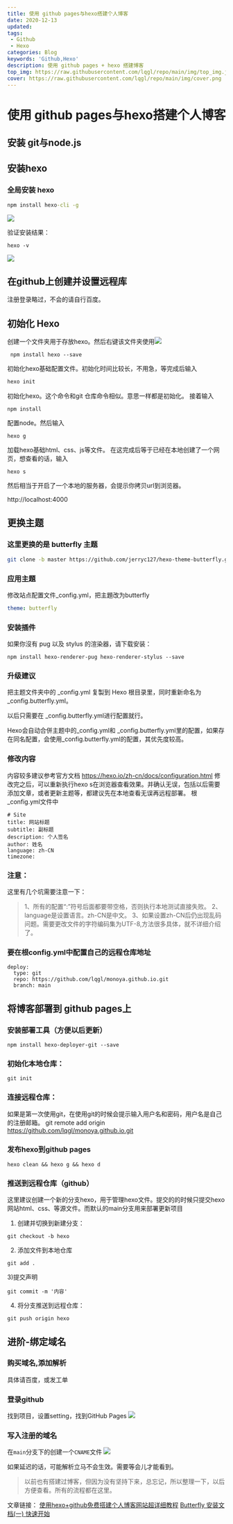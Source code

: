 ```yaml
---
title: 使用 github pages与hexo搭建个人博客
date: 2020-12-13
updated:
tags:
 - Github
 - Hexo
categories: Blog
keywords: 'Github,Hexo'
description: 使用 github pages + hexo 搭建博客
top_img: https://raw.githubusercontent.com/lqgl/repo/main/img/top_img.jpg
cover: https://raw.githubusercontent.com/lqgl/repo/main/img/cover.png
---
```


# 使用 github pages与hexo搭建个人博客

## 安装 git与node.js

## 安装hexo

### 全局安装 hexo
```cmd
npm install hexo-cli -g
```

![](https://raw.githubusercontent.com/lqgl/repo/main/img/image-20201213171607021.png)

验证安装结果：
```
hexo -v
```

![](https://raw.githubusercontent.com/lqgl/repo/main/img/image-20201213171742218.png)

## 在github上创建并设置远程库

注册登录略过，不会的请自行百度。

## 初始化 Hexo

创建一个文件夹用于存放hexo。然后右键该文件夹使用![](https://raw.githubusercontent.com/lqgl/repo/main/img/image-20201213172009186.png)

```undefined
 npm install hexo --save
```

初始化hexo基础配置文件。初始化时间比较长，不用急，等完成后输入

```kotlin
hexo init
```

初始化hexo。这个命令和git 仓库命令相似。意思一样都是初始化。
 接着输入

```undefined
npm install
```

配置node。然后输入

```undefined
hexo g
```

加载hexo基础html、css、js等文件。
 在这完成后等于已经在本地创建了一个网页，想查看的话，输入

```undefined
hexo s
```

然后相当于开启了一个本地的服务器，会提示你拷贝url到浏览器。

http://localhost:4000

## 更换主题

### 这里更换的是 butterfly 主题
```bash
git clone -b master https://github.com/jerryc127/hexo-theme-butterfly.git themes/butterfly
```

### 应用主題

  修改站点配置文件_config.yml，把主題改为butterfly

```YAML
theme: butterfly
```
### 安装插件
如果你沒有 pug 以及 stylus 的渲染器，请下载安装：
```
npm install hexo-renderer-pug hexo-renderer-stylus --save
```
### 升级建议
把主题文件夹中的 _config.yml 复製到 Hexo 根目录里，同时重新命名为 _config.butterfly.yml。

以后只需要在 _config.butterfly.yml进行配置就行。

Hexo会自动合併主题中的_config.yml和 _config.butterfly.yml里的配置，如果存在同名配置，会使用_config.butterfly.yml的配置，其优先度较高。
### 修改内容
内容较多建议参考官方文档
https://hexo.io/zh-cn/docs/configuration.html
修改完之后，可以重新执行hexo s在浏览器查看效果。并确认无误，包括以后需要添加文章，或者更新主题等，都建议先在本地查看无误再远程部署。
根_config.yml文件中
```
# Site
title: 网站标题
subtitle: 副标题
description: 个人签名
author: 姓名
language: zh-CN
timezone:
```
### 注意：
这里有几个坑需要注意一下：
>1、所有的配置“:”符号后面都要带空格，否则执行本地测试直接失败。
2、language是设置语言。zh-CN是中文。
3、如果设置zh-CN后仍出现乱码问题。需要更改文件的字符编码集为UTF-8,方法很多具体，就不详细介绍了。

### 要在根config.yml中配置自己的远程仓库地址
```
deploy:
  type: git
  repo: https://github.com/lqgl/monoya.github.io.git
  branch: main
```
## 将博客部署到 github pages上

### 安装部署工具（方便以后更新）
```
npm install hexo-deployer-git --save
```
### 初始化本地仓库：
```
git init
```
### 连接远程仓库：
如果是第一次使用git，在使用git的时候会提示输入用户名和密码，用户名是自己的注册邮箱。
git remote add origin https://github.com/lqgl/monoya.github.io.git

### 发布hexo到github pages
```
hexo clean && hexo g && hexo d
```
### 推送到远程仓库（github）
这里建议创建一个新的分支hexo，用于管理hexo文件。提交的的时候只提交hexo网站html、css、等源文件。而默认的main分支用来部署更新项目
1) 创建并切换到新建分支：
```
git checkout -b hexo
```
2) 添加文件到本地仓库
```
git add .
```
3)提交声明
```
git commit -m '内容'
```
4) 将分支推送到远程仓库：
```
git push origin hexo
```
## 进阶-绑定域名
###  购买域名,添加解析
具体请百度，或发工单
### 登录github
找到项目，设置setting，找到GitHub Pages
![](https://raw.githubusercontent.com/lqgl/repo/main/img/image-20201213200436249.png)

### 写入注册的域名
在`main`分支下的创建一个`CNAME`文件
![](https://raw.githubusercontent.com/lqgl/repo/main/img/image-20201213200610626.png)

如果延迟的话，可能解析立马不会生效。需要等会儿才能看到。

>以前也有搭建过博客，但因为没有坚持下来，总忘记，所以整理一下，以后方便查看。所有的流程都在这里。

文章链接：
[使用hexo+github免费搭建个人博客网站超详细教程](https://www.jianshu.com/p/a39573555039)
[Butterfly 安装文档(一) 快速开始](https://butterfly.js.org/posts/21cfbf15/)

